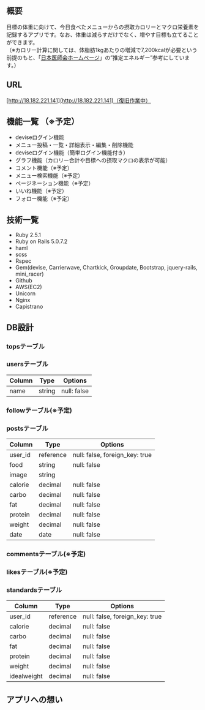 ## 概要
目標の体重に向けて、今日食べたメニューからの摂取カロリーとマクロ栄養素を記録するアプリです。なお、体重は減らすだけでなく、増やす目標も立てることができます。  
（※カロリー計算に関しては、体脂肪1kgあたりの増減で7,200kcalが必要という前提のもと、「[日本医師会ホームページ](https://www.med.or.jp/forest/health/eat/01.html)」の”推定エネルギー”参考にしています。）

## URL  
[http://18.182.221.141](http://18.182.221.141)（復旧作業中）

## 機能一覧 （※予定）
- deviseログイン機能  
- メニュー投稿・一覧・詳細表示・編集・削除機能  
- deviseログイン機能（簡単ログイン機能付き）  
- グラフ機能（カロリー合計や目標への摂取マクロの表示が可能）  
- コメント機能（※予定）  
- メニュー検索機能（※予定）  
- ページネーション機能（※予定）  
- いいね機能（※予定）  
- フォロー機能（※予定）  

## 技術一覧
- Ruby 2.5.1  
- Ruby on Rails 5.0.7.2  
- haml  
- scss  
- Rspec  
- Gem(devise, Carrierwave, Chartkick, Groupdate, Bootstrap, jquery-rails, mini_racer)  
- Github  
- AWS(EC2) 
- Unicorn  
- Nginx  
- Capistrano

## DB設計
### topsテーブル  
### usersテーブル  
|Column|Type|Options|
|------|----|-------|
|name|string|null: false|
### followテーブル(※予定)  
### postsテーブル  
|Column|Type|Options|
|------|----|-------|
|user_id|reference|null: false, foreign_key: true|
|food|string|null: false|
|image|string||
|calorie|decimal|null: false|
|carbo|decimal|null: false|
|fat|decimal|null: false|
|protein|decimal|null: false|
|weight|decimal|null: false|
|date|date|null: false|
### commentsテーブル(※予定)  
### likesテーブル(※予定)  
### standardsテーブル  
|Column|Type|Options|
|------|----|-------|
|user_id|reference|null: false, foreign_key: true|
|calorie|decimal|null: false|
|carbo|decimal|null: false|
|fat|decimal|null: false|
|protein|decimal|null: false|
|weight|decimal|null: false|
|idealweight|decimal|null: false|

## アプリへの想い
